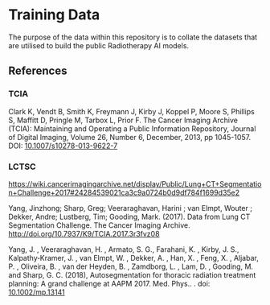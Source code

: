 # Training Data

The purpose of the data within this repository is to collate the datasets that
are utilised to build the public Radiotherapy AI models.

## References

### TCIA

Clark K, Vendt B, Smith K, Freymann J, Kirby J, Koppel P, Moore S, Phillips S, Maffitt D, Pringle M, Tarbox L, Prior F. The Cancer Imaging Archive (TCIA): Maintaining and Operating a Public Information Repository, Journal of Digital Imaging, Volume 26, Number 6, December, 2013, pp 1045-1057. DOI: [10.1007/s10278-013-9622-7](https://doi.org/10.1007/s10278-013-9622-7)

### LCTSC

<https://wiki.cancerimagingarchive.net/display/Public/Lung+CT+Segmentation+Challenge+2017#24284539021ca3c9a0724b0d9df784f1699d35e2>

Yang, Jinzhong; Sharp, Greg; Veeraraghavan, Harini ; van Elmpt, Wouter ; Dekker, Andre; Lustberg, Tim; Gooding, Mark. (2017). Data from Lung CT Segmentation Challenge. The Cancer Imaging Archive. http://doi.org/10.7937/K9/TCIA.2017.3r3fvz08

Yang, J. , Veeraraghavan, H. , Armato, S. G., Farahani, K. , Kirby, J. S., Kalpathy‐Kramer, J. , van Elmpt, W. , Dekker, A. , Han, X. , Feng, X. , Aljabar, P. , Oliveira, B. , van der Heyden, B. , Zamdborg, L. , Lam, D. , Gooding, M. and Sharp, G. C. (2018), Autosegmentation for thoracic radiation treatment planning: A grand challenge at AAPM 2017. Med. Phys.. . doi: [10.1002/mp.13141](https://doi.org/10.1002/mp.13141)
